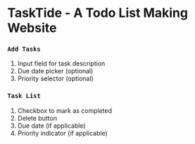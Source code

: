 # TaskTide - A Todo List Making Website

### `Add Tasks`

1. Input field for task description
2. Due date picker (optional)
3. Priority selector (optional)


### `Task List`

1. Checkbox to mark as completed
2. Delete button
3. Due date (if applicable)
4. Priority indicator (if applicable)
